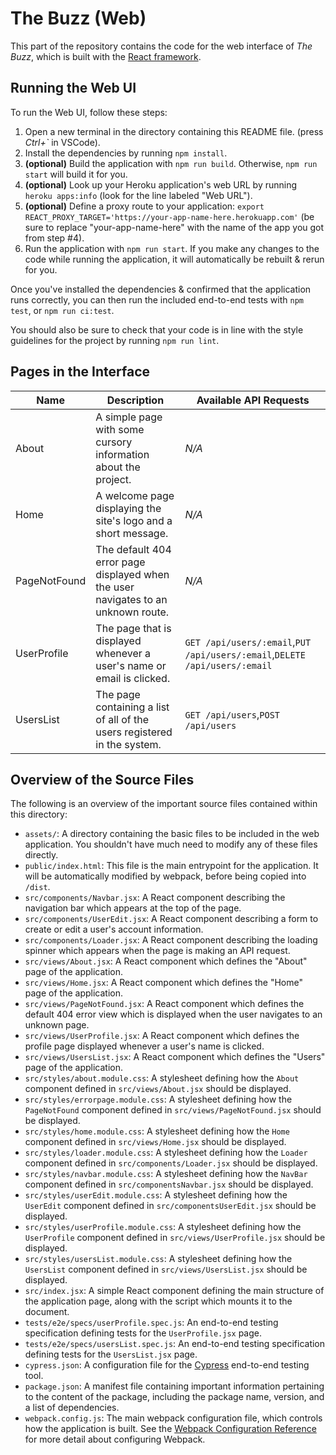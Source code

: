 # The Buzz (Web)

This part of the repository contains the code for the web interface
of *The Buzz*, which is built with the [React framework](https://reactjs.org).

## Running the Web UI

To run the Web UI, follow these steps:

1. Open a new terminal in the directory containing this README file.
(press *Ctrl+\`* in VSCode).
2. Install the dependencies by running `npm install`.
3. **(optional)** Build the application with `npm run build`.
Otherwise, `npm run start` will build it for you.
4. **(optional)** Look up your Heroku application's web URL by running
`heroku apps:info` (look for the line labeled "Web URL").
5. **(optional)** Define a proxy route to your application:
`export REACT_PROXY_TARGET='https://your-app-name-here.herokuapp.com'`
(be sure to replace "your-app-name-here" with the name of the app
you got from step #4).
6. Run the application with `npm run start`.
If you make any changes to the code while running the application,
it will automatically be rebuilt & rerun for you.

Once you've installed the dependencies
& confirmed that the application runs correctly,
you can then run the included end-to-end tests with `npm test`,
or `npm run ci:test`.

You should also be sure to check that your code is in line
with the style guidelines for the project by running `npm run lint`.

## Pages in the Interface

| **Name** | **Description** | **Available API Requests** |
|---|---|---|
| About | A simple page with some cursory information about the project. | *N/A* |
| Home | A welcome page displaying the site's logo and a short message. | *N/A* |
| PageNotFound | The default 404 error page displayed when the user navigates to an unknown route. | *N/A* |
| UserProfile | The page that is displayed whenever a user's name or email is clicked. | `GET /api/users/:email`,`PUT /api/users/:email`,`DELETE /api/users/:email` |
| UsersList | The page containing a list of all of the users registered in the system. | `GET /api/users`,`POST /api/users` |

## Overview of the Source Files

The following is an overview of the important source files contained
within this directory:

- `assets/`: A directory containing the basic files to be included
in the web application.
You shouldn't have much need to modify any of these files directly.
- `public/index.html`: This file is the main entrypoint for the application.
It will be automatically modified by webpack, before being copied into `/dist`.
- `src/components/Navbar.jsx`: A React component describing
the navigation bar which appears at the top of the page.
- `src/components/UserEdit.jsx`: A React component describing
a form to create or edit a user's account information.
- `src/components/Loader.jsx`: A React component describing
the loading spinner which appears when the page is making an API
request.
- `src/views/About.jsx`: A React component which defines
the "About" page of the application.
- `src/views/Home.jsx`: A React component which defines
the "Home" page of the application.
- `src/views/PageNotFound.jsx`: A React component which defines
the default 404 error view which is displayed when the user navigates
to an unknown page.
- `src/views/UserProfile.jsx`: A React component which defines
the profile page displayed whenever a user's name is clicked.
- `src/views/UsersList.jsx`: A React component which defines
the "Users" page of the application.
- `src/styles/about.module.css`: A stylesheet defining how the `About`
component defined in `src/views/About.jsx` should be displayed.
- `src/styles/errorpage.module.css`: A stylesheet defining how the `PageNotFound`
component defined in `src/views/PageNotFound.jsx` should be displayed.
- `src/styles/home.module.css`: A stylesheet defining how the `Home`
component defined in `src/views/Home.jsx` should be displayed.
- `src/styles/loader.module.css`: A stylesheet defining how the `Loader`
component defined in `src/components/Loader.jsx` should be displayed.
- `src/styles/navbar.module.css`: A stylesheet defining how the `NavBar`
component defined in `src/componentsNavbar.jsx` should be displayed.
- `src/styles/userEdit.module.css`: A stylesheet defining how the `UserEdit`
component defined in `src/componentsUserEdit.jsx` should be displayed.
- `src/styles/userProfile.module.css`: A stylesheet defining how the `UserProfile`
component defined in `src/views/UserProfile.jsx` should be displayed.
- `src/styles/usersList.module.css`: A stylesheet defining how the `UsersList`
component defined in `src/views/UsersList.jsx` should be displayed.
- `src/index.jsx`: A simple React component defining the main structure
of the application page, along with the script which mounts it to the
document.
- `tests/e2e/specs/userProfile.spec.js`: An end-to-end testing
specification defining tests for the `UserProfile.jsx` page.
- `tests/e2e/specs/usersList.spec.js`: An end-to-end testing
specification defining tests for the `UsersList.jsx` page.
- `cypress.json`: A configuration file for the
[Cypress](https://www.cypress.io) end-to-end testing tool.
- `package.json`: A manifest file containing important information
pertaining to the content of the package, including the package
name, version, and a list of dependencies.
- `webpack.config.js`: The main webpack configuration file, which
controls how the application is built.
See the
[Webpack Configuration Reference](https://webpack.js.org/configuration)
for more detail about configuring Webpack.
